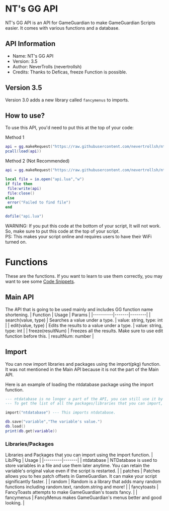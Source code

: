 # NT's GG API
NT's GG API is an API for GameGuardian to make GameGuardian Scripts easier. It comes with various functions and a database.

## API Information
* Name: NT's GG API
* Version: 3.5
* Author: NeverTrolls (nevertrollsh)
* Credits: Thanks to Deficas, freeze Function is possible.

## Version 3.5
Version 3.0 adds a new library called `fancymenus` to imports.
## How to use?
To use this API, you'd need to put this at the top of your code:

Method 1
```lua
api = gg.makeRequest("https://raw.githubusercontent.com/nevertrollsh/nt-gg-api/main/api.lua").content
pcall(load(api))
```
Method 2 (Not Recommended)
```lua
api = gg.makeRequest("https://raw.githubusercontent.com/nevertrollsh/nt-gg-api/main/api.lua").content

local file = io.open("api.lua","w")
if file then
 file:write(api)
 file:close()
else
 error("Failed to find file")
end

dofile("api.lua")
```
WARNING: If you put this code at the bottom of your script, It will not work. So, make sure to put this code at the top of your script.\
PS: This makes your script online and requires users to have their WiFi turned on.

# Functions
These are the functions. If you want to learn to use them correctly, you may want to see some [Code Snippets](./CODE_SNIPPETS.md).

## Main API
The API that is going to be used mainly and includes GG function name shortening.
| Function | Usage | Params |
|----------|-------|--------|
| search(value, type) | Searches a value under a type. | value: string, type: int |
| edit(value, type) | Edits the results to a value under a type. | value: string, type: int |
| freeze(resultNum) | Freezes all the results. Make sure to use edit function before this. | resultNum: number |

## Import
You can now import libraries and packages using the import(pkg) function. It was not mentioned in the Main API because it is not the part of the Main API.

Here is an example of loading the ntdatabase package using the import function.
```lua
--- ntdatabase is no longer a part of the API, you can still use it by importing it though!
--- To get the list of all the packages/libraries that you can import, you can use import(-1) to view all the packages/libraries.

import("ntdatabase") --- This imports ntdatabase.

db.save("variable","The variable's value.")
db.load()
print(db.get(variable))
```

### Libraries/Packages
Libraries and Packages that you can import using the import function.
| Lib/Pkg | Usage |
|---------|-------|
| ntdatabase | NTDatabase is used to store variables in a file and use them later anytime. You can retain the variable's original value even if the script is restarted. |
| patches | Patches allows you to hex patch offsets in GameGuardian. It can make your script significantly faster. |
| random | Random is a library that adds many random functions including random.text, random.string and more! |
| fancytoasts | FancyToasts attempts to make GameGuardian's toasts fancy. |
| fancymenus | FancyMenus makes GameGuardian's menus better and good looking. |
